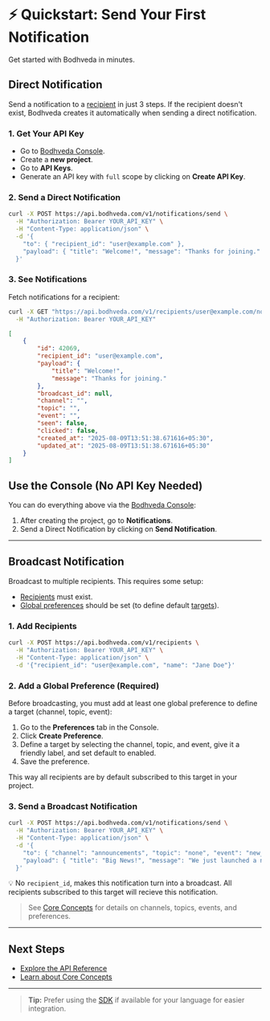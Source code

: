 # ⚡ Quickstart: Send Your First Notification

Get started with Bodhveda in minutes.

## Direct Notification

Send a notification to a [recipient](./core-concepts.md#recipient-model) in just 3 steps. If the recipient doesn't exist, Bodhveda creates it automatically when sending a direct notification.

### 1. Get Your API Key

-   Go to [Bodhveda Console](https://console.bodhveda.com).
-   Create a **new project**.
-   Go to **API Keys**.
-   Generate an API key with `full` scope by clicking on **Create API Key**.

### 2. Send a Direct Notification

```bash
curl -X POST https://api.bodhveda.com/v1/notifications/send \
  -H "Authorization: Bearer YOUR_API_KEY" \
  -H "Content-Type: application/json" \
  -d '{
    "to": { "recipient_id": "user@example.com" },
    "payload": { "title": "Welcome!", "message": "Thanks for joining." }
  }'
```

### 3. See Notifications

Fetch notifications for a recipient:

```bash
curl -X GET "https://api.bodhveda.com/v1/recipients/user@example.com/notifications" \
  -H "Authorization: Bearer YOUR_API_KEY"
```

```json
[
    {
        "id": 42069,
        "recipient_id": "user@example.com",
        "payload": {
            "title": "Welcome!",
            "message": "Thanks for joining."
        },
        "broadcast_id": null,
        "channel": "",
        "topic": "",
        "event": "",
        "seen": false,
        "clicked": false,
        "created_at": "2025-08-09T13:51:38.671616+05:30",
        "updated_at": "2025-08-09T13:51:38.671616+05:30"
    }
]
```

## Use the Console (No API Key Needed)

You can do everything above via the [Bodhveda Console](https://console.bodhveda.com):

1. After creating the project, go to **Notifications**.
2. Send a Direct Notification by clicking on **Send Notification**.

---

## Broadcast Notification

Broadcast to multiple recipients. This requires some setup:

-   [Recipients](./core-concepts.md#recipient-model) must exist.
-   [Global preferences](./core-concepts.md#preferences) should be set (to define default [targets](./core-concepts.md#notification-targeting)).

### 1. Add Recipients

```bash
curl -X POST https://api.bodhveda.com/v1/recipients \
  -H "Authorization: Bearer YOUR_API_KEY" \
  -H "Content-Type: application/json" \
  -d '{"recipient_id": "user@example.com", "name": "Jane Doe"}'
```

### 2. Add a Global Preference (Required)

Before broadcasting, you must add at least one global preference to define a target (channel, topic, event):

1. Go to the **Preferences** tab in the Console.
2. Click **Create Preference**.
3. Define a target by selecting the channel, topic, and event, give it a friendly label, and set default to enabled.
4. Save the preference.

This way all recipients are by default subscribed to this target in your project.

### 3. Send a Broadcast Notification

```bash
curl -X POST https://api.bodhveda.com/v1/notifications/send \
  -H "Authorization: Bearer YOUR_API_KEY" \
  -H "Content-Type: application/json" \
  -d '{
    "to": { "channel": "announcements", "topic": "none", "event": "new_feature" },
    "payload": { "title": "Big News!", "message": "We just launched a new feature." }
  }'
```

💡 No `recipient_id`, makes this notification turn into a broadcast. All recipients subscribed to this target will recieve this notification.

> See [Core Concepts](./core-concepts.md#notification-targeting) for details on channels, topics, events, and preferences.

---

## Next Steps

-   [Explore the API Reference](./api-reference.md)
-   [Learn about Core Concepts](./core-concepts.md)

---

> **Tip:** Prefer using the [SDK](./api-reference.md#sdk) if available for your language for easier integration.
